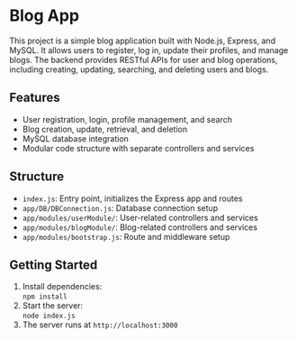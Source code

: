 # Blog App

This project is a simple blog application built with Node.js, Express, and MySQL. It allows users to register, log in, update their profiles, and manage blogs. The backend provides RESTful APIs for user and blog operations, including creating, updating, searching, and deleting users and blogs.

## Features

- User registration, login, profile management, and search
- Blog creation, update, retrieval, and deletion
- MySQL database integration
- Modular code structure with separate controllers and services

## Structure

- `index.js`: Entry point, initializes the Express app and routes
- `app/DB/DBConnection.js`: Database connection setup
- `app/modules/userModule/`: User-related controllers and services
- `app/modules/blogModule/`: Blog-related controllers and services
- `app/modules/bootstrap.js`: Route and middleware setup

## Getting Started

1. Install dependencies:  
   `npm install`
2. Start the server:  
   `node index.js`
3. The server runs at `http://localhost:3000`
